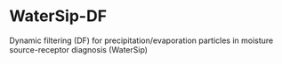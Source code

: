# WaterSip-DF
Dynamic filtering (DF) for precipitation/evaporation particles in moisture source-receptor diagnosis (WaterSip)
